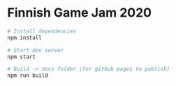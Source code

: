 # Finnish Game Jam 2020

```bash
# Install dependencies
npm install

# Start dev server
npm start

# Build -> docs folder (for github pages to publish)
npm run build
```
